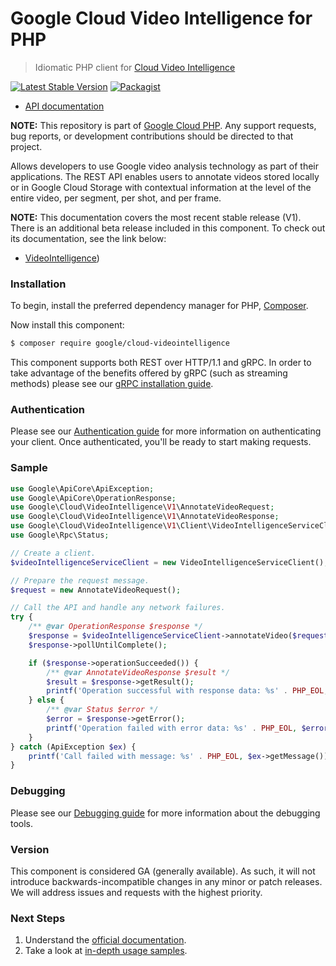 # Google Cloud Video Intelligence for PHP

> Idiomatic PHP client for [Cloud Video Intelligence](https://cloud.google.com/video-intelligence/)

[![Latest Stable Version](https://poser.pugx.org/google/cloud-videointelligence/v/stable)](https://packagist.org/packages/google/cloud-videointelligence) [![Packagist](https://img.shields.io/packagist/dm/google/cloud-videointelligence.svg)](https://packagist.org/packages/google/cloud-videointelligence)

* [API documentation](https://cloud.google.com/php/docs/reference/cloud-videointelligence/latest)

**NOTE:** This repository is part of [Google Cloud PHP](https://github.com/googleapis/google-cloud-php). Any
support requests, bug reports, or development contributions should be directed to
that project.

Allows developers to use Google video analysis technology as part of their applications. The REST API enables users to
annotate videos stored locally or in Google Cloud Storage with contextual information at the level of the entire video,
per segment, per shot, and per frame.

**NOTE:** This documentation covers the most recent stable release (V1). There is an additional beta release included
in this component. To check out its documentation, see the link below:

* [VideoIntelligence](https://cloud.google.com/php/docs/reference/cloud-videointelligence/latest))

### Installation

To begin, install the preferred dependency manager for PHP, [Composer](https://getcomposer.org/).

Now install this component:

```sh
$ composer require google/cloud-videointelligence
```

This component supports both REST over HTTP/1.1 and gRPC. In order to take advantage of the benefits offered by gRPC (such as streaming methods)
please see our [gRPC installation guide](https://cloud.google.com/php/grpc).

### Authentication

Please see our [Authentication guide](https://github.com/googleapis/google-cloud-php/blob/main/AUTHENTICATION.md) for more information
on authenticating your client. Once authenticated, you'll be ready to start making requests.

### Sample

```php
use Google\ApiCore\ApiException;
use Google\ApiCore\OperationResponse;
use Google\Cloud\VideoIntelligence\V1\AnnotateVideoRequest;
use Google\Cloud\VideoIntelligence\V1\AnnotateVideoResponse;
use Google\Cloud\VideoIntelligence\V1\Client\VideoIntelligenceServiceClient;
use Google\Rpc\Status;

// Create a client.
$videoIntelligenceServiceClient = new VideoIntelligenceServiceClient();

// Prepare the request message.
$request = new AnnotateVideoRequest();

// Call the API and handle any network failures.
try {
    /** @var OperationResponse $response */
    $response = $videoIntelligenceServiceClient->annotateVideo($request);
    $response->pollUntilComplete();

    if ($response->operationSucceeded()) {
        /** @var AnnotateVideoResponse $result */
        $result = $response->getResult();
        printf('Operation successful with response data: %s' . PHP_EOL, $result->serializeToJsonString());
    } else {
        /** @var Status $error */
        $error = $response->getError();
        printf('Operation failed with error data: %s' . PHP_EOL, $error->serializeToJsonString());
    }
} catch (ApiException $ex) {
    printf('Call failed with message: %s' . PHP_EOL, $ex->getMessage());
}
```

### Debugging

Please see our [Debugging guide](https://github.com/googleapis/google-cloud-php/blob/main/DEBUG.md)
for more information about the debugging tools.

### Version

This component is considered GA (generally available). As such, it will not introduce backwards-incompatible changes in
any minor or patch releases. We will address issues and requests with the highest priority.

### Next Steps

1. Understand the [official documentation](https://cloud.google.com/video-intelligence/docs/).
2. Take a look at [in-depth usage samples](https://github.com/GoogleCloudPlatform/php-docs-samples/tree/master/video/).
